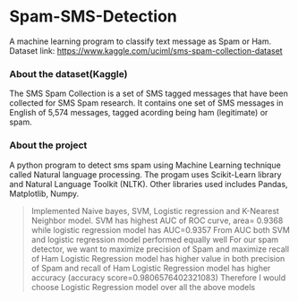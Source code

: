 # Spam-SMS-Detection
A machine learning program to classify text message as Spam or Ham.
Dataset link: https://www.kaggle.com/uciml/sms-spam-collection-dataset
### About the dataset(Kaggle)
The SMS Spam Collection is a set of SMS tagged messages that have been collected for SMS Spam research. It contains one set of SMS messages in English of 5,574 messages, tagged acording being ham (legitimate) or spam.
### About the project
A python program to detect sms spam using Machine Learning technique called Natural language processing. The progam uses Scikit-Learn library and Natural Language Toolkit (NLTK). Other libraries used includes Pandas, Matplotlib, Numpy.
>Implemented Naive bayes, SVM, Logistic regression and K-Nearest Neighbor model.
>SVM has highest AUC of ROC curve, area= 0.9368 while logistic regression model has AUC=0.9357
From AUC both SVM and logistic regression model performed equally well
> For our spam detector, we want to maximize precision of Spam and maximize recall of Ham
Logistic Regression model has higher value in both precision of Spam and recall of Ham
Logistic Regression model has higher accuracy (accuracy score=0.9806576402321083)
> Therefore I would choose Logistic Regression model over all the above models
